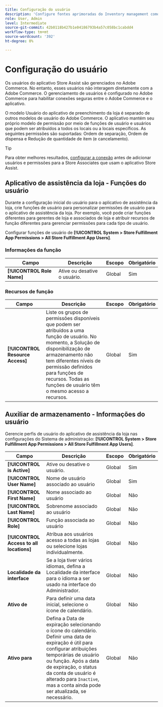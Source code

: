 ```yaml
---
title: Configuração do usuário
description: 'Configure fontes aprimoradas do Inventory management como lojas de merchant para oferecer suporte à solução de fornecimento de loja para Adobe Commerce. '
role: User, Admin
level: Intermediate
source-git-commit: 42b0118b427b1e04186793b4a57c058bc1cabdd4
workflow-type: tm+mt
source-wordcount: '392'
ht-degree: 0%

---
```



# Configuração do usuário

Os usuários do aplicativo Store Assist são gerenciados no Adobe Commerce. No entanto, esses usuários não interagem diretamente com a Adobe Commerce. O gerenciamento de usuários é configurado no Adobe Commerce para habilitar conexões seguras entre o Adobe Commerce e o aplicativo.

O modelo Usuário do aplicativo de preenchimento da loja é separado de outros modelos de usuário do Adobe Commerce. O aplicativo mantém seu próprio modelo de permissão por meio de funções de usuário e usuários que podem ser atribuídos a todos os locais ou a locais específicos. As seguintes permissões são suportadas: Ordem de separação, Ordem de dispensa e Redução de quantidade de item (e cancelamento).

>[!TIP]
>
>Para obter melhores resultados, [configurar a conexão](connect-set-up-service.md) antes de adicionar usuários e permissões para a Store Associates que usam o aplicativo Store Assist.

## Aplicativo de assistência da loja - Funções do usuário

Durante a configuração inicial do usuário para o aplicativo de assistência da loja, crie funções de usuário para personalizar permissões de usuário para o aplicativo de assistência da loja. Por exemplo, você pode criar funções diferentes para gerentes de loja e associados de loja e atribuir recursos de função diferentes para gerenciar permissões para cada tipo de usuário.

Configurar funções de usuário de **[!UICONTROL System > Store Fulfillment App Permissions > All Store Fulfillment App Users]**.

### Informações da função

| **Campo** | **Descrição** | **Escopo** | **Obrigatório** |
|----------------------------|-------------------------|-----------|--------------|
| **[!UICONTROL Role Name]** | Ative ou desative o usuário. | Global | Sim |

### Recursos de função

| **Campo** | **Descrição** | **Escopo** | **Obrigatório** |
|----------------------------------|--------------------------------------------------------------------------------------------------------------------------------------------------------------------------------------------------------------------------------------------|-----------|--------------|
| **[!UICONTROL Resource Access]** | Liste os grupos de permissões disponíveis que podem ser atribuídos a uma função de usuário. No momento, a Solução de disponibilização de armazenamento não tem diferentes níveis de permissão definidos para funções de recursos. Todas as funções de usuário têm o mesmo acesso a recursos. | Global | Sim |

## Auxiliar de armazenamento - Informações do usuário

Gerencie perfis de usuário do aplicativo de assistência da loja nas configurações do Sistema de administração:  **[!UICONTROL System > Store Fulfillment App Permissions > All Store Fulfillment App Users]**.

| **Campo** | **Descrição** | **Escopo** | **Obrigatório** |
|------------------------------------------|-------------------------------------------------------------------------------------------------------------------------------------------------------------------------------------------------------------------------------------------------------------------------|-----------|--------------|
| **[!UICONTROL is Active]** | Ative ou desative o usuário. | Global | Sim |
| **[!UICONTROL User Name]** | Nome de usuário associado ao usuário | Global | Sim |
| **[!UICONTROL First Name]** | Nome associado ao usuário | Global | Não |
| **[!UICONTROL Last Name]** | Sobrenome associado ao usuário | Global | Não |
| **[!UICONTROL Role]** | Função associada ao usuário | Global | Não |
| **[!UICONTROL Access to all locations]** | Atribua aos usuários acesso a todas as lojas ou selecione lojas individualmente. | Global | Não |
| **Localidade da interface** | Se a loja tiver vários idiomas, defina a Localidade da interface para o idioma a ser usado na interface do Administrador. | Global | Não |
| **Ativo de** | Para definir uma data inicial, selecione o ícone de calendário. | Global | Não |
| **Ativo para** | Defina a Data de expiração selecionando o ícone do calendário. Definir uma data de expiração é útil para configurar atribuições temporárias de usuário ou função. Após a data de expiração, o status da conta de usuário é alterado para `Inactive`, mas a conta ainda pode ser atualizada, se necessário. | Global | Não |
